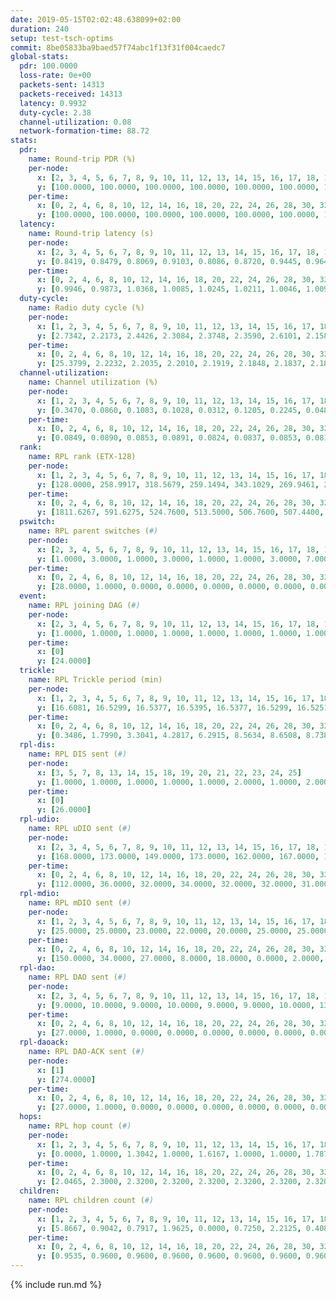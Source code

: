```yaml
---
date: 2019-05-15T02:02:48.638099+02:00
duration: 240
setup: test-tsch-optims
commit: 8be05833ba9baed57f74abc1f13f31f004caedc7
global-stats:
  pdr: 100.0000
  loss-rate: 0e+00
  packets-sent: 14313
  packets-received: 14313
  latency: 0.9932
  duty-cycle: 2.38
  channel-utilization: 0.08
  network-formation-time: 88.72
stats:
  pdr:
    name: Round-trip PDR (%)
    per-node:
      x: [2, 3, 4, 5, 6, 7, 8, 9, 10, 11, 12, 13, 14, 15, 16, 17, 18, 19, 20, 21, 22, 23, 24, 25]
      y: [100.0000, 100.0000, 100.0000, 100.0000, 100.0000, 100.0000, 100.0000, 100.0000, 100.0000, 100.0000, 100.0000, 100.0000, 100.0000, 100.0000, 100.0000, 100.0000, 100.0000, 100.0000, 100.0000, 100.0000, 100.0000, 100.0000, 100.0000, 100.0000]
    per-time:
      x: [0, 2, 4, 6, 8, 10, 12, 14, 16, 18, 20, 22, 24, 26, 28, 30, 32, 34, 36, 38, 40, 42, 44, 46, 48, 50, 52, 54, 56, 58, 60, 62, 64, 66, 68, 70, 72, 74, 76, 78, 80, 82, 84, 86, 88, 90, 92, 94, 96, 98, 100, 102, 104, 106, 108, 110, 112, 114, 116, 118, 120, 122, 124, 126, 128, 130, 132, 134, 136, 138, 140, 142, 144, 146, 148, 150, 152, 154, 156, 158, 160, 162, 164, 166, 168, 170, 172, 174, 176, 178, 180, 182, 184, 186, 188, 190, 192, 194, 196, 198, 200, 202, 204, 206, 208, 210, 212, 214, 216, 218, 220, 222, 224, 226, 228, 230, 232, 234, 236, 238, 240]
      y: [100.0000, 100.0000, 100.0000, 100.0000, 100.0000, 100.0000, 100.0000, 100.0000, 100.0000, 100.0000, 100.0000, 100.0000, 100.0000, 100.0000, 100.0000, 100.0000, 100.0000, 100.0000, 100.0000, 100.0000, 100.0000, 100.0000, 100.0000, 100.0000, 100.0000, 100.0000, 100.0000, 100.0000, 100.0000, 100.0000, 100.0000, 100.0000, 100.0000, 100.0000, 100.0000, 100.0000, 100.0000, 100.0000, 100.0000, 100.0000, 100.0000, 100.0000, 100.0000, 100.0000, 100.0000, 100.0000, 100.0000, 100.0000, 100.0000, 100.0000, 100.0000, 100.0000, 100.0000, 100.0000, 100.0000, 100.0000, 100.0000, 100.0000, 100.0000, 100.0000, 100.0000, 100.0000, 100.0000, 100.0000, 100.0000, 100.0000, 100.0000, 100.0000, 100.0000, 100.0000, 100.0000, 100.0000, 100.0000, 100.0000, 100.0000, 100.0000, 100.0000, 100.0000, 100.0000, 100.0000, 100.0000, 100.0000, 100.0000, 100.0000, 100.0000, 100.0000, 100.0000, 100.0000, 100.0000, 100.0000, 100.0000, 100.0000, 100.0000, 100.0000, 100.0000, 100.0000, 100.0000, 100.0000, 100.0000, 100.0000, 100.0000, 100.0000, 100.0000, 100.0000, 100.0000, 100.0000, 100.0000, 100.0000, 100.0000, 100.0000, 100.0000, 100.0000, 100.0000, 100.0000, 100.0000, 100.0000, 100.0000, 100.0000, 100.0000, 100.0000, null]
  latency:
    name: Round-trip latency (s)
    per-node:
      x: [2, 3, 4, 5, 6, 7, 8, 9, 10, 11, 12, 13, 14, 15, 16, 17, 18, 19, 20, 21, 22, 23, 24, 25]
      y: [0.8419, 0.8479, 0.8069, 0.9103, 0.8086, 0.8720, 0.9445, 0.9646, 0.8874, 0.9711, 0.9581, 1.0092, 1.0955, 1.0378, 0.9725, 1.0172, 1.0657, 1.0911, 1.0608, 1.1006, 1.0753, 1.1941, 1.1901, 1.1437]
    per-time:
      x: [0, 2, 4, 6, 8, 10, 12, 14, 16, 18, 20, 22, 24, 26, 28, 30, 32, 34, 36, 38, 40, 42, 44, 46, 48, 50, 52, 54, 56, 58, 60, 62, 64, 66, 68, 70, 72, 74, 76, 78, 80, 82, 84, 86, 88, 90, 92, 94, 96, 98, 100, 102, 104, 106, 108, 110, 112, 114, 116, 118, 120, 122, 124, 126, 128, 130, 132, 134, 136, 138, 140, 142, 144, 146, 148, 150, 152, 154, 156, 158, 160, 162, 164, 166, 168, 170, 172, 174, 176, 178, 180, 182, 184, 186, 188, 190, 192, 194, 196, 198, 200, 202, 204, 206, 208, 210, 212, 214, 216, 218, 220, 222, 224, 226, 228, 230, 232, 234, 236, 238, 240]
      y: [0.9946, 0.9873, 1.0368, 1.0085, 1.0245, 1.0211, 1.0046, 1.0093, 1.0374, 1.0222, 1.0288, 1.0317, 1.0373, 1.0123, 1.0215, 1.0197, 1.0190, 1.0307, 1.0319, 1.0390, 1.0349, 1.0115, 1.0281, 1.0030, 0.9933, 0.9748, 0.9978, 0.9923, 0.9900, 1.0255, 1.0027, 1.0233, 1.0305, 1.0281, 1.0299, 1.0173, 1.0213, 1.0164, 0.9932, 0.9848, 0.9895, 0.9883, 0.9905, 0.9698, 0.9774, 0.9688, 0.9755, 0.9593, 0.9754, 1.0022, 1.0130, 0.9852, 1.0106, 1.0126, 1.0018, 1.0023, 1.0114, 0.9985, 0.9882, 1.0184, 1.0276, 0.9907, 1.0024, 1.0028, 0.9959, 0.9894, 0.9677, 0.9683, 0.9932, 0.9870, 0.9899, 0.9787, 0.9573, 0.9667, 0.9753, 0.9725, 0.9891, 0.9693, 0.9622, 0.9591, 0.9769, 0.9618, 0.9716, 0.9741, 0.9564, 0.9790, 0.9684, 0.9942, 0.9804, 0.9984, 0.9768, 0.9802, 0.9812, 0.9614, 0.9620, 0.9739, 1.0013, 0.9628, 0.9574, 0.9952, 0.9784, 1.0092, 1.0065, 1.0089, 0.9983, 1.0103, 0.9956, 1.0045, 0.9776, 0.9678, 0.9633, 0.9676, 0.9371, 0.9609, 0.9783, 0.9372, 0.9547, 0.9673, 0.9606, 0.9790, null]
  duty-cycle:
    name: Radio duty cycle (%)
    per-node:
      x: [1, 2, 3, 4, 5, 6, 7, 8, 9, 10, 11, 12, 13, 14, 15, 16, 17, 18, 19, 20, 21, 22, 23, 24, 25]
      y: [2.7342, 2.2173, 2.4426, 2.3084, 2.3748, 2.3590, 2.6101, 2.1582, 2.1306, 2.1820, 2.2903, 2.3315, 2.4228, 2.3796, 2.2336, 2.4731, 2.3876, 2.5230, 2.4210, 2.4530, 2.3526, 2.4269, 2.4456, 2.4680, 2.4521]
    per-time:
      x: [0, 2, 4, 6, 8, 10, 12, 14, 16, 18, 20, 22, 24, 26, 28, 30, 32, 34, 36, 38, 40, 42, 44, 46, 48, 50, 52, 54, 56, 58, 60, 62, 64, 66, 68, 70, 72, 74, 76, 78, 80, 82, 84, 86, 88, 90, 92, 94, 96, 98, 100, 102, 104, 106, 108, 110, 112, 114, 116, 118, 120, 122, 124, 126, 128, 130, 132, 134, 136, 138, 140, 142, 144, 146, 148, 150, 152, 154, 156, 158, 160, 162, 164, 166, 168, 170, 172, 174, 176, 178, 180, 182, 184, 186, 188, 190, 192, 194, 196, 198, 200, 202, 204, 206, 208, 210, 212, 214, 216, 218, 220, 222, 224, 226, 228, 230, 232, 234, 236, 238]
      y: [25.3799, 2.2232, 2.2035, 2.2010, 2.1919, 2.1848, 2.1837, 2.1812, 2.1949, 2.2020, 2.1793, 2.1741, 2.2125, 2.1899, 2.2529, 2.1928, 2.1902, 2.2042, 2.1862, 2.2016, 2.2022, 2.1943, 2.1840, 2.2012, 2.1817, 2.1659, 2.1631, 2.1831, 2.1842, 2.1947, 2.1901, 2.1852, 2.1929, 2.2013, 2.1962, 2.1900, 2.1708, 2.2008, 2.1855, 2.1944, 2.1781, 2.1754, 2.1919, 2.2028, 2.1764, 2.1951, 2.1846, 2.1784, 2.1692, 2.1801, 2.2278, 2.2026, 2.1845, 2.2015, 2.1885, 2.1980, 2.1932, 2.2039, 2.1875, 2.1961, 2.2134, 2.1906, 2.1979, 2.2096, 2.1980, 2.1851, 2.2086, 2.1888, 2.1893, 2.1982, 2.1874, 2.1947, 2.1793, 2.1800, 2.1804, 2.1837, 2.1781, 2.1831, 2.1808, 2.1856, 2.1631, 2.1807, 2.1582, 2.1883, 2.1770, 2.2054, 2.1699, 2.1748, 2.1961, 2.1753, 2.2065, 2.1931, 2.1835, 2.1769, 2.1719, 2.1807, 2.1811, 2.1926, 2.1834, 2.1838, 2.1952, 2.1890, 2.2238, 2.2133, 2.1854, 2.2009, 2.1938, 2.1824, 2.2038, 2.1991, 2.1930, 2.1933, 2.1694, 2.1570, 2.1815, 2.1946, 2.1704, 2.1768, 2.1862, 2.2049]
  channel-utilization:
    name: Channel utilization (%)
    per-node:
      x: [1, 2, 3, 4, 5, 6, 7, 8, 9, 10, 11, 12, 13, 14, 15, 16, 17, 18, 19, 20, 21, 22, 23, 24, 25]
      y: [0.3470, 0.0860, 0.1083, 0.1028, 0.0312, 0.1205, 0.2245, 0.0486, 0.0353, 0.0868, 0.0420, 0.1137, 0.0608, 0.0321, 0.0494, 0.1576, 0.0939, 0.0816, 0.0388, 0.0571, 0.0379, 0.0556, 0.0310, 0.0301, 0.0335]
    per-time:
      x: [0, 2, 4, 6, 8, 10, 12, 14, 16, 18, 20, 22, 24, 26, 28, 30, 32, 34, 36, 38, 40, 42, 44, 46, 48, 50, 52, 54, 56, 58, 60, 62, 64, 66, 68, 70, 72, 74, 76, 78, 80, 82, 84, 86, 88, 90, 92, 94, 96, 98, 100, 102, 104, 106, 108, 110, 112, 114, 116, 118, 120, 122, 124, 126, 128, 130, 132, 134, 136, 138, 140, 142, 144, 146, 148, 150, 152, 154, 156, 158, 160, 162, 164, 166, 168, 170, 172, 174, 176, 178, 180, 182, 184, 186, 188, 190, 192, 194, 196, 198, 200, 202, 204, 206, 208, 210, 212, 214, 216, 218, 220, 222, 224, 226, 228, 230, 232, 234, 236, 238]
      y: [0.0849, 0.0890, 0.0853, 0.0891, 0.0824, 0.0837, 0.0853, 0.0815, 0.0851, 0.0889, 0.0824, 0.0810, 0.0948, 0.0863, 0.1048, 0.0873, 0.0849, 0.0920, 0.0839, 0.0918, 0.0899, 0.0884, 0.0837, 0.0883, 0.0829, 0.0760, 0.0768, 0.0841, 0.0848, 0.0872, 0.0863, 0.0831, 0.0862, 0.0877, 0.0852, 0.0863, 0.0802, 0.0883, 0.0850, 0.0871, 0.0808, 0.0804, 0.0869, 0.0877, 0.0809, 0.0879, 0.0845, 0.0819, 0.0779, 0.0810, 0.0959, 0.0872, 0.0830, 0.0885, 0.0846, 0.0878, 0.0858, 0.0883, 0.0828, 0.0847, 0.0908, 0.0850, 0.0894, 0.0867, 0.0856, 0.0814, 0.0882, 0.0817, 0.0825, 0.0847, 0.0828, 0.0859, 0.0804, 0.0788, 0.0800, 0.0804, 0.0788, 0.0792, 0.0781, 0.0828, 0.0737, 0.0803, 0.0736, 0.0829, 0.0776, 0.0884, 0.0777, 0.0790, 0.0870, 0.0796, 0.0897, 0.0855, 0.0815, 0.0775, 0.0780, 0.0796, 0.0812, 0.0856, 0.0838, 0.0828, 0.0854, 0.0851, 0.0942, 0.0876, 0.0801, 0.0852, 0.0838, 0.0806, 0.0880, 0.0889, 0.0855, 0.0845, 0.0785, 0.0725, 0.0830, 0.0865, 0.0782, 0.0809, 0.0839, 0.0875]
  rank:
    name: RPL rank (ETX-128)
    per-node:
      x: [1, 2, 3, 4, 5, 6, 7, 8, 9, 10, 11, 12, 13, 14, 15, 16, 17, 18, 19, 20, 21, 22, 23, 24, 25]
      y: [128.0000, 258.9917, 318.5679, 259.1494, 343.1029, 269.9461, 290.0456, 447.0823, 517.2551, 379.5950, 514.9555, 411.6844, 425.1860, 628.6506, 569.2120, 497.9347, 505.7918, 864.3984, 623.5663, 663.5743, 703.3720, 699.0569, 803.7769, 766.5203, 799.0202]
    per-time:
      x: [0, 2, 4, 6, 8, 10, 12, 14, 16, 18, 20, 22, 24, 26, 28, 30, 32, 34, 36, 38, 40, 42, 44, 46, 48, 50, 52, 54, 56, 58, 60, 62, 64, 66, 68, 70, 72, 74, 76, 78, 80, 82, 84, 86, 88, 90, 92, 94, 96, 98, 100, 102, 104, 106, 108, 110, 112, 114, 116, 118, 120, 122, 124, 126, 128, 130, 132, 134, 136, 138, 140, 142, 144, 146, 148, 150, 152, 154, 156, 158, 160, 162, 164, 166, 168, 170, 172, 174, 176, 178, 180, 182, 184, 186, 188, 190, 192, 194, 196, 198, 200, 202, 204, 206, 208, 210, 212, 214, 216, 218, 220, 222, 224, 226, 228, 230, 232, 234, 236, 238]
      y: [1811.6267, 591.6275, 524.7600, 513.5000, 506.7600, 507.4400, 501.1600, 503.0400, 499.3000, 500.3400, 504.7600, 501.7800, 540.2800, 573.9400, 587.6200, 592.5800, 587.7800, 583.7736, 571.3000, 569.4200, 584.1176, 576.3137, 578.2941, 560.5800, 547.4000, 541.9200, 537.9804, 553.7451, 549.2000, 546.6604, 516.9608, 518.4200, 526.5962, 525.8824, 513.1200, 509.2400, 497.9020, 485.4630, 483.0588, 469.0545, 457.2000, 472.7843, 471.8627, 473.2941, 469.9400, 539.9259, 541.1600, 541.3922, 532.3800, 530.6000, 498.7759, 472.4600, 469.7200, 474.9000, 484.9400, 484.6275, 482.1961, 475.7000, 479.6400, 487.2963, 473.8000, 498.6600, 491.6538, 490.0784, 493.9020, 482.5686, 461.8431, 455.0400, 458.5294, 457.9200, 456.6200, 461.9412, 465.0392, 462.8600, 458.8846, 460.8200, 452.1000, 440.9200, 435.0800, 438.5600, 440.5800, 434.0385, 432.3200, 454.6226, 457.5400, 500.4231, 490.7843, 492.0000, 489.3462, 482.8627, 470.0926, 452.4600, 454.4706, 444.8000, 439.0200, 441.4800, 459.9800, 479.4528, 494.5962, 488.7400, 494.3019, 481.4423, 468.6275, 451.6078, 455.0192, 452.5600, 456.1800, 456.8200, 456.5370, 468.3333, 474.1800, 468.7255, 458.9200, 461.2200, 501.1923, 484.7800, 482.8400, 484.1400, 485.9412, 479.3273]
  pswitch:
    name: RPL parent switches (#)
    per-node:
      x: [2, 3, 4, 5, 6, 7, 8, 9, 10, 11, 12, 13, 14, 15, 16, 17, 18, 19, 20, 21, 22, 23, 24, 25]
      y: [1.0000, 3.0000, 1.0000, 3.0000, 1.0000, 1.0000, 3.0000, 7.0000, 2.0000, 7.0000, 4.0000, 2.0000, 9.0000, 10.0000, 5.0000, 5.0000, 6.0000, 9.0000, 9.0000, 10.0000, 6.0000, 12.0000, 7.0000, 9.0000]
    per-time:
      x: [0, 2, 4, 6, 8, 10, 12, 14, 16, 18, 20, 22, 24, 26, 28, 30, 32, 34, 36, 38, 40, 42, 44, 46, 48, 50, 52, 54, 56, 58, 60, 62, 64, 66, 68, 70, 72, 74, 76, 78, 80, 82, 84, 86, 88, 90, 92, 94, 96, 98, 100, 102, 104, 106, 108, 110, 112, 114, 116, 118, 120, 122, 124, 126, 128, 130, 132, 134, 136, 138, 140, 142, 144, 146, 148, 150, 152, 154, 156, 158, 160, 162, 164, 166, 168, 170, 172, 174, 176, 178, 180, 182, 184, 186, 188, 190, 192, 194, 196, 198, 200, 202, 204, 206, 208, 210, 212, 214, 216, 218, 220, 222, 224, 226, 228, 230, 232, 234, 236, 238]
      y: [28.0000, 1.0000, 0.0000, 0.0000, 0.0000, 0.0000, 0.0000, 0.0000, 0.0000, 0.0000, 0.0000, 0.0000, 0.0000, 0.0000, 0.0000, 0.0000, 0.0000, 3.0000, 0.0000, 0.0000, 1.0000, 1.0000, 1.0000, 0.0000, 0.0000, 0.0000, 1.0000, 1.0000, 0.0000, 3.0000, 1.0000, 0.0000, 2.0000, 1.0000, 0.0000, 0.0000, 1.0000, 4.0000, 1.0000, 5.0000, 0.0000, 1.0000, 1.0000, 1.0000, 0.0000, 4.0000, 0.0000, 1.0000, 0.0000, 0.0000, 8.0000, 0.0000, 0.0000, 0.0000, 0.0000, 1.0000, 1.0000, 0.0000, 0.0000, 4.0000, 0.0000, 0.0000, 2.0000, 1.0000, 1.0000, 1.0000, 1.0000, 0.0000, 1.0000, 0.0000, 0.0000, 1.0000, 1.0000, 0.0000, 2.0000, 0.0000, 0.0000, 0.0000, 0.0000, 0.0000, 0.0000, 2.0000, 0.0000, 3.0000, 0.0000, 2.0000, 1.0000, 0.0000, 2.0000, 1.0000, 4.0000, 0.0000, 1.0000, 0.0000, 0.0000, 0.0000, 0.0000, 3.0000, 2.0000, 0.0000, 3.0000, 2.0000, 1.0000, 1.0000, 2.0000, 0.0000, 0.0000, 0.0000, 4.0000, 1.0000, 0.0000, 1.0000, 0.0000, 0.0000, 2.0000, 0.0000, 0.0000, 0.0000, 1.0000, 5.0000]
  event:
    name: RPL joining DAG (#)
    per-node:
      x: [2, 3, 4, 5, 6, 7, 8, 9, 10, 11, 12, 13, 14, 15, 16, 17, 18, 19, 20, 21, 22, 23, 24, 25]
      y: [1.0000, 1.0000, 1.0000, 1.0000, 1.0000, 1.0000, 1.0000, 1.0000, 1.0000, 1.0000, 1.0000, 1.0000, 1.0000, 1.0000, 1.0000, 1.0000, 1.0000, 1.0000, 1.0000, 1.0000, 1.0000, 1.0000, 1.0000, 1.0000]
    per-time:
      x: [0]
      y: [24.0000]
  trickle:
    name: RPL Trickle period (min)
    per-node:
      x: [1, 2, 3, 4, 5, 6, 7, 8, 9, 10, 11, 12, 13, 14, 15, 16, 17, 18, 19, 20, 21, 22, 23, 24, 25]
      y: [16.6081, 16.5299, 16.5377, 16.5395, 16.5377, 16.5299, 16.5251, 16.5329, 16.5482, 16.5290, 16.4777, 16.5175, 16.5267, 16.5534, 16.5596, 16.5384, 16.4695, 16.5422, 16.5534, 16.5534, 16.2480, 16.5422, 16.5434, 16.6129, 16.6023]
    per-time:
      x: [0, 2, 4, 6, 8, 10, 12, 14, 16, 18, 20, 22, 24, 26, 28, 30, 32, 34, 36, 38, 40, 42, 44, 46, 48, 50, 52, 54, 56, 58, 60, 62, 64, 66, 68, 70, 72, 74, 76, 78, 80, 82, 84, 86, 88, 90, 92, 94, 96, 98, 100, 102, 104, 106, 108, 110, 112, 114, 116, 118, 120, 122, 124, 126, 128, 130, 132, 134, 136, 138, 140, 142, 144, 146, 148, 150, 152, 154, 156, 158, 160, 162, 164, 166, 168, 170, 172, 174, 176, 178, 180, 182, 184, 186, 188, 190, 192, 194, 196, 198, 200, 202, 204, 206, 208, 210, 212, 214, 216, 218, 220, 222, 224, 226, 228, 230, 232, 234, 236, 238]
      y: [0.3486, 1.7990, 3.3041, 4.2817, 6.2915, 8.5634, 8.6508, 8.7381, 8.9129, 17.1267, 17.1267, 17.4763, 17.4763, 17.4763, 17.4763, 17.4763, 17.4763, 17.4763, 17.4763, 17.4763, 17.4763, 17.4763, 17.4763, 17.4763, 17.4763, 17.4763, 17.4763, 17.4763, 17.4763, 17.4763, 17.4763, 17.4763, 17.4763, 17.4763, 17.4763, 17.4763, 17.4763, 17.4763, 17.4763, 17.4763, 17.4763, 17.4763, 17.4763, 17.4763, 17.4763, 17.4763, 17.4763, 17.4763, 17.4763, 17.4763, 17.4763, 17.4763, 17.4763, 17.4763, 17.4763, 17.4763, 17.4763, 17.4763, 17.4763, 17.4763, 17.4763, 17.4763, 17.4763, 17.4763, 17.4763, 17.4763, 17.4763, 17.4763, 17.4763, 17.4763, 17.4763, 17.4763, 17.4763, 17.4763, 17.4763, 17.4763, 17.4763, 17.4763, 17.4763, 17.4763, 17.4763, 17.4763, 17.4763, 17.4763, 17.4763, 17.4763, 17.4763, 17.4763, 17.4763, 17.4763, 17.4763, 17.4763, 17.4763, 17.4763, 17.4763, 17.4763, 17.4763, 17.4763, 17.4763, 17.4763, 17.4763, 17.4763, 17.4763, 17.4763, 17.4763, 17.4763, 17.4763, 17.4763, 17.4763, 17.4763, 17.4763, 17.4763, 17.4763, 17.4763, 17.4763, 17.4763, 17.4763, 17.4763, 17.4763, 17.4763]
  rpl-dis:
    name: RPL DIS sent (#)
    per-node:
      x: [3, 5, 7, 8, 13, 14, 15, 18, 19, 20, 21, 22, 23, 24, 25]
      y: [1.0000, 1.0000, 1.0000, 1.0000, 1.0000, 2.0000, 1.0000, 2.0000, 2.0000, 2.0000, 2.0000, 1.0000, 4.0000, 2.0000, 3.0000]
    per-time:
      x: [0]
      y: [26.0000]
  rpl-udio:
    name: RPL uDIO sent (#)
    per-node:
      x: [2, 3, 4, 5, 6, 7, 8, 9, 10, 11, 12, 13, 14, 15, 16, 17, 18, 19, 20, 21, 22, 23, 24, 25]
      y: [168.0000, 173.0000, 149.0000, 173.0000, 162.0000, 167.0000, 168.0000, 163.0000, 163.0000, 172.0000, 168.0000, 159.0000, 173.0000, 179.0000, 153.0000, 168.0000, 159.0000, 172.0000, 168.0000, 168.0000, 173.0000, 165.0000, 167.0000, 163.0000]
    per-time:
      x: [0, 2, 4, 6, 8, 10, 12, 14, 16, 18, 20, 22, 24, 26, 28, 30, 32, 34, 36, 38, 40, 42, 44, 46, 48, 50, 52, 54, 56, 58, 60, 62, 64, 66, 68, 70, 72, 74, 76, 78, 80, 82, 84, 86, 88, 90, 92, 94, 96, 98, 100, 102, 104, 106, 108, 110, 112, 114, 116, 118, 120, 122, 124, 126, 128, 130, 132, 134, 136, 138, 140, 142, 144, 146, 148, 150, 152, 154, 156, 158, 160, 162, 164, 166, 168, 170, 172, 174, 176, 178, 180, 182, 184, 186, 188, 190, 192, 194, 196, 198, 200, 202, 204, 206, 208, 210, 212, 214, 216, 218, 220, 222, 224, 226, 228, 230, 232, 234, 236, 238, 240]
      y: [112.0000, 36.0000, 32.0000, 34.0000, 32.0000, 32.0000, 31.0000, 35.0000, 35.0000, 36.0000, 30.0000, 28.0000, 44.0000, 32.0000, 35.0000, 32.0000, 38.0000, 32.0000, 33.0000, 32.0000, 34.0000, 31.0000, 37.0000, 34.0000, 33.0000, 33.0000, 30.0000, 36.0000, 32.0000, 31.0000, 35.0000, 35.0000, 35.0000, 32.0000, 32.0000, 32.0000, 31.0000, 36.0000, 32.0000, 37.0000, 30.0000, 32.0000, 28.0000, 29.0000, 31.0000, 44.0000, 35.0000, 30.0000, 27.0000, 33.0000, 30.0000, 33.0000, 31.0000, 32.0000, 30.0000, 34.0000, 32.0000, 28.0000, 33.0000, 29.0000, 33.0000, 37.0000, 33.0000, 30.0000, 32.0000, 26.0000, 35.0000, 30.0000, 36.0000, 32.0000, 36.0000, 33.0000, 33.0000, 30.0000, 26.0000, 32.0000, 35.0000, 35.0000, 35.0000, 33.0000, 32.0000, 30.0000, 31.0000, 36.0000, 33.0000, 41.0000, 29.0000, 29.0000, 31.0000, 28.0000, 36.0000, 35.0000, 28.0000, 31.0000, 32.0000, 33.0000, 34.0000, 36.0000, 33.0000, 30.0000, 32.0000, 32.0000, 33.0000, 29.0000, 30.0000, 33.0000, 33.0000, 35.0000, 33.0000, 33.0000, 33.0000, 31.0000, 26.0000, 34.0000, 36.0000, 32.0000, 31.0000, 35.0000, 29.0000, 29.0000, 4.0000]
  rpl-mdio:
    name: RPL mDIO sent (#)
    per-node:
      x: [1, 2, 3, 4, 5, 6, 7, 8, 9, 10, 11, 12, 13, 14, 15, 16, 17, 18, 19, 20, 21, 22, 23, 24, 25]
      y: [25.0000, 25.0000, 23.0000, 22.0000, 20.0000, 25.0000, 25.0000, 24.0000, 23.0000, 25.0000, 23.0000, 21.0000, 22.0000, 21.0000, 23.0000, 24.0000, 22.0000, 23.0000, 23.0000, 23.0000, 28.0000, 22.0000, 21.0000, 20.0000, 20.0000]
    per-time:
      x: [0, 2, 4, 6, 8, 10, 12, 14, 16, 18, 20, 22, 24, 26, 28, 30, 32, 34, 36, 38, 40, 42, 44, 46, 48, 50, 52, 54, 56, 58, 60, 62, 64, 66, 68, 70, 72, 74, 76, 78, 80, 82, 84, 86, 88, 90, 92, 94, 96, 98, 100, 102, 104, 106, 108, 110, 112, 114, 116, 118, 120, 122, 124, 126, 128, 130, 132, 134, 136, 138, 140, 142, 144, 146, 148, 150, 152, 154, 156, 158, 160, 162, 164, 166, 168, 170, 172, 174, 176, 178, 180, 182, 184, 186, 188, 190, 192, 194, 196, 198, 200, 202, 204, 206, 208, 210, 212, 214, 216, 218, 220, 222, 224, 226, 228, 230, 232, 234, 236, 238, 240]
      y: [150.0000, 34.0000, 27.0000, 8.0000, 18.0000, 0.0000, 2.0000, 6.0000, 16.0000, 2.0000, 0.0000, 0.0000, 0.0000, 2.0000, 11.0000, 6.0000, 2.0000, 4.0000, 0.0000, 0.0000, 0.0000, 0.0000, 3.0000, 7.0000, 8.0000, 5.0000, 2.0000, 0.0000, 0.0000, 0.0000, 1.0000, 5.0000, 5.0000, 5.0000, 8.0000, 1.0000, 0.0000, 0.0000, 0.0000, 2.0000, 7.0000, 6.0000, 5.0000, 5.0000, 0.0000, 0.0000, 0.0000, 0.0000, 3.0000, 5.0000, 9.0000, 6.0000, 2.0000, 0.0000, 0.0000, 0.0000, 0.0000, 7.0000, 4.0000, 6.0000, 6.0000, 2.0000, 0.0000, 0.0000, 0.0000, 1.0000, 4.0000, 8.0000, 4.0000, 7.0000, 1.0000, 0.0000, 0.0000, 0.0000, 4.0000, 3.0000, 4.0000, 6.0000, 7.0000, 0.0000, 1.0000, 0.0000, 0.0000, 4.0000, 9.0000, 6.0000, 3.0000, 3.0000, 0.0000, 0.0000, 0.0000, 1.0000, 3.0000, 4.0000, 5.0000, 9.0000, 3.0000, 0.0000, 0.0000, 0.0000, 0.0000, 1.0000, 8.0000, 8.0000, 5.0000, 2.0000, 1.0000, 0.0000, 0.0000, 2.0000, 6.0000, 6.0000, 4.0000, 6.0000, 1.0000, 0.0000, 0.0000, 0.0000, 1.0000, 7.0000, 2.0000]
  rpl-dao:
    name: RPL DAO sent (#)
    per-node:
      x: [2, 3, 4, 5, 6, 7, 8, 9, 10, 11, 12, 13, 14, 15, 16, 17, 18, 19, 20, 21, 22, 23, 24, 25]
      y: [9.0000, 10.0000, 9.0000, 10.0000, 9.0000, 9.0000, 10.0000, 13.0000, 10.0000, 13.0000, 11.0000, 10.0000, 13.0000, 13.0000, 10.0000, 12.0000, 12.0000, 13.0000, 13.0000, 14.0000, 12.0000, 14.0000, 12.0000, 14.0000]
    per-time:
      x: [0, 2, 4, 6, 8, 10, 12, 14, 16, 18, 20, 22, 24, 26, 28, 30, 32, 34, 36, 38, 40, 42, 44, 46, 48, 50, 52, 54, 56, 58, 60, 62, 64, 66, 68, 70, 72, 74, 76, 78, 80, 82, 84, 86, 88, 90, 92, 94, 96, 98, 100, 102, 104, 106, 108, 110, 112, 114, 116, 118, 120, 122, 124, 126, 128, 130, 132, 134, 136, 138, 140, 142, 144, 146, 148, 150, 152, 154, 156, 158, 160, 162, 164, 166, 168, 170, 172, 174, 176, 178, 180, 182, 184, 186, 188, 190, 192, 194, 196, 198, 200, 202, 204, 206, 208, 210, 212, 214, 216, 218, 220, 222, 224, 226, 228, 230, 232, 234, 236, 238, 240]
      y: [27.0000, 1.0000, 0.0000, 0.0000, 0.0000, 0.0000, 0.0000, 0.0000, 0.0000, 0.0000, 0.0000, 0.0000, 0.0000, 0.0000, 22.0000, 1.0000, 1.0000, 3.0000, 0.0000, 0.0000, 1.0000, 1.0000, 1.0000, 0.0000, 0.0000, 0.0000, 1.0000, 1.0000, 15.0000, 6.0000, 1.0000, 2.0000, 2.0000, 1.0000, 0.0000, 1.0000, 1.0000, 4.0000, 1.0000, 5.0000, 0.0000, 1.0000, 8.0000, 3.0000, 0.0000, 5.0000, 0.0000, 1.0000, 0.0000, 0.0000, 9.0000, 2.0000, 1.0000, 2.0000, 0.0000, 1.0000, 4.0000, 3.0000, 0.0000, 4.0000, 1.0000, 0.0000, 2.0000, 1.0000, 6.0000, 3.0000, 2.0000, 2.0000, 1.0000, 0.0000, 1.0000, 6.0000, 1.0000, 2.0000, 3.0000, 0.0000, 0.0000, 3.0000, 4.0000, 3.0000, 1.0000, 3.0000, 1.0000, 3.0000, 0.0000, 7.0000, 2.0000, 1.0000, 3.0000, 1.0000, 4.0000, 2.0000, 2.0000, 1.0000, 1.0000, 0.0000, 1.0000, 4.0000, 2.0000, 3.0000, 6.0000, 2.0000, 3.0000, 1.0000, 1.0000, 2.0000, 0.0000, 1.0000, 6.0000, 1.0000, 0.0000, 5.0000, 0.0000, 3.0000, 7.0000, 0.0000, 1.0000, 1.0000, 2.0000, 7.0000, 0.0000]
  rpl-daoack:
    name: RPL DAO-ACK sent (#)
    per-node:
      x: [1]
      y: [274.0000]
    per-time:
      x: [0, 2, 4, 6, 8, 10, 12, 14, 16, 18, 20, 22, 24, 26, 28, 30, 32, 34, 36, 38, 40, 42, 44, 46, 48, 50, 52, 54, 56, 58, 60, 62, 64, 66, 68, 70, 72, 74, 76, 78, 80, 82, 84, 86, 88, 90, 92, 94, 96, 98, 100, 102, 104, 106, 108, 110, 112, 114, 116, 118, 120, 122, 124, 126, 128, 130, 132, 134, 136, 138, 140, 142, 144, 146, 148, 150, 152, 154, 156, 158, 160, 162, 164, 166, 168, 170, 172, 174, 176, 178, 180, 182, 184, 186, 188, 190, 192, 194, 196, 198, 200, 202, 204, 206, 208, 210, 212, 214, 216, 218, 220, 222, 224, 226, 228, 230, 232, 234, 236, 238]
      y: [27.0000, 1.0000, 0.0000, 0.0000, 0.0000, 0.0000, 0.0000, 0.0000, 0.0000, 0.0000, 0.0000, 0.0000, 0.0000, 0.0000, 22.0000, 1.0000, 1.0000, 3.0000, 0.0000, 0.0000, 1.0000, 1.0000, 1.0000, 0.0000, 0.0000, 0.0000, 1.0000, 1.0000, 15.0000, 6.0000, 1.0000, 2.0000, 2.0000, 1.0000, 0.0000, 1.0000, 1.0000, 4.0000, 1.0000, 5.0000, 0.0000, 1.0000, 7.0000, 3.0000, 0.0000, 5.0000, 0.0000, 1.0000, 0.0000, 0.0000, 9.0000, 2.0000, 1.0000, 2.0000, 0.0000, 1.0000, 4.0000, 3.0000, 0.0000, 4.0000, 1.0000, 0.0000, 2.0000, 1.0000, 6.0000, 3.0000, 2.0000, 2.0000, 1.0000, 0.0000, 1.0000, 6.0000, 1.0000, 2.0000, 3.0000, 0.0000, 0.0000, 3.0000, 4.0000, 3.0000, 1.0000, 3.0000, 1.0000, 3.0000, 0.0000, 7.0000, 2.0000, 1.0000, 3.0000, 1.0000, 4.0000, 2.0000, 2.0000, 1.0000, 1.0000, 0.0000, 1.0000, 4.0000, 2.0000, 3.0000, 6.0000, 2.0000, 3.0000, 1.0000, 1.0000, 2.0000, 0.0000, 1.0000, 6.0000, 1.0000, 0.0000, 5.0000, 0.0000, 3.0000, 7.0000, 0.0000, 1.0000, 1.0000, 2.0000, 7.0000]
  hops:
    name: RPL hop count (#)
    per-node:
      x: [1, 2, 3, 4, 5, 6, 7, 8, 9, 10, 11, 12, 13, 14, 15, 16, 17, 18, 19, 20, 21, 22, 23, 24, 25]
      y: [0.0000, 1.0000, 1.3042, 1.0000, 1.6167, 1.0000, 1.0000, 1.7875, 2.1125, 1.6458, 2.1958, 1.9958, 2.0000, 2.8787, 2.6458, 2.1625, 2.3667, 3.1423, 3.0208, 3.1255, 3.5083, 3.3138, 4.1715, 4.0042, 4.0711]
    per-time:
      x: [0, 2, 4, 6, 8, 10, 12, 14, 16, 18, 20, 22, 24, 26, 28, 30, 32, 34, 36, 38, 40, 42, 44, 46, 48, 50, 52, 54, 56, 58, 60, 62, 64, 66, 68, 70, 72, 74, 76, 78, 80, 82, 84, 86, 88, 90, 92, 94, 96, 98, 100, 102, 104, 106, 108, 110, 112, 114, 116, 118, 120, 122, 124, 126, 128, 130, 132, 134, 136, 138, 140, 142, 144, 146, 148, 150, 152, 154, 156, 158, 160, 162, 164, 166, 168, 170, 172, 174, 176, 178, 180, 182, 184, 186, 188, 190, 192, 194, 196, 198, 200, 202, 204, 206, 208, 210, 212, 214, 216, 218, 220, 222, 224, 226, 228, 230, 232, 234, 236, 238]
      y: [2.0465, 2.3000, 2.3200, 2.3200, 2.3200, 2.3200, 2.3200, 2.3200, 2.3200, 2.3200, 2.3200, 2.3200, 2.3200, 2.3200, 2.3200, 2.3200, 2.3200, 2.3400, 2.3600, 2.3600, 2.3200, 2.3200, 2.2800, 2.2400, 2.2400, 2.2400, 2.2400, 2.2400, 2.2400, 2.3200, 2.3200, 2.3200, 2.3000, 2.3200, 2.3200, 2.3200, 2.2800, 2.2400, 2.2400, 2.2000, 2.2000, 2.2000, 2.2400, 2.3200, 2.3200, 2.3200, 2.3200, 2.3200, 2.2800, 2.2800, 2.4600, 2.4400, 2.4400, 2.4400, 2.4400, 2.4600, 2.4600, 2.4400, 2.4400, 2.4400, 2.4400, 2.4400, 2.4200, 2.4000, 2.4000, 2.3200, 2.2800, 2.2800, 2.2400, 2.2000, 2.2000, 2.2000, 2.2000, 2.2000, 2.1600, 2.1600, 2.1600, 2.1600, 2.1600, 2.1600, 2.1600, 2.1600, 2.1600, 2.1600, 2.1600, 2.2000, 2.2000, 2.2000, 2.2800, 2.3200, 2.3200, 2.2800, 2.2800, 2.2800, 2.2800, 2.2800, 2.2800, 2.2400, 2.2000, 2.2000, 2.1800, 2.2200, 2.2800, 2.3200, 2.2800, 2.2800, 2.2800, 2.2800, 2.2200, 2.2400, 2.2400, 2.2200, 2.2000, 2.2000, 2.2200, 2.2400, 2.2400, 2.2400, 2.2400, 2.2800]
  children:
    name: RPL children count (#)
    per-node:
      x: [1, 2, 3, 4, 5, 6, 7, 8, 9, 10, 11, 12, 13, 14, 15, 16, 17, 18, 19, 20, 21, 22, 23, 24, 25]
      y: [5.8667, 0.9042, 0.7917, 1.9625, 0.0000, 0.7250, 2.2125, 0.4083, 0.0750, 1.1625, 0.2917, 1.1167, 0.7292, 0.0000, 0.4333, 2.5417, 1.2292, 1.4519, 0.1500, 0.8326, 0.2125, 0.8410, 0.0000, 0.0000, 0.0460]
    per-time:
      x: [0, 2, 4, 6, 8, 10, 12, 14, 16, 18, 20, 22, 24, 26, 28, 30, 32, 34, 36, 38, 40, 42, 44, 46, 48, 50, 52, 54, 56, 58, 60, 62, 64, 66, 68, 70, 72, 74, 76, 78, 80, 82, 84, 86, 88, 90, 92, 94, 96, 98, 100, 102, 104, 106, 108, 110, 112, 114, 116, 118, 120, 122, 124, 126, 128, 130, 132, 134, 136, 138, 140, 142, 144, 146, 148, 150, 152, 154, 156, 158, 160, 162, 164, 166, 168, 170, 172, 174, 176, 178, 180, 182, 184, 186, 188, 190, 192, 194, 196, 198, 200, 202, 204, 206, 208, 210, 212, 214, 216, 218, 220, 222, 224, 226, 228, 230, 232, 234, 236, 238]
      y: [0.9535, 0.9600, 0.9600, 0.9600, 0.9600, 0.9600, 0.9600, 0.9600, 0.9600, 0.9600, 0.9600, 0.9600, 0.9600, 0.9600, 0.9600, 0.9600, 0.9600, 0.9600, 0.9600, 0.9600, 0.9600, 0.9600, 0.9600, 0.9600, 0.9600, 0.9600, 0.9600, 0.9600, 0.9600, 0.9600, 0.9600, 0.9600, 0.9600, 0.9600, 0.9600, 0.9600, 0.9600, 0.9600, 0.9600, 0.9600, 0.9600, 0.9600, 0.9600, 0.9600, 0.9600, 0.9600, 0.9600, 0.9600, 0.9600, 0.9600, 0.9600, 0.9600, 0.9600, 0.9600, 0.9600, 0.9600, 0.9600, 0.9600, 0.9600, 0.9600, 0.9600, 0.9600, 0.9600, 0.9600, 0.9600, 0.9600, 0.9600, 0.9600, 0.9600, 0.9600, 0.9600, 0.9600, 0.9600, 0.9600, 0.9600, 0.9600, 0.9600, 0.9600, 0.9600, 0.9600, 0.9600, 0.9600, 0.9600, 0.9600, 0.9600, 0.9600, 0.9600, 0.9600, 0.9600, 0.9600, 0.9600, 0.9600, 0.9600, 0.9600, 0.9600, 0.9600, 0.9600, 0.9600, 0.9600, 0.9600, 0.9600, 0.9600, 0.9600, 0.9600, 0.9600, 0.9600, 0.9600, 0.9600, 0.9600, 0.9600, 0.9600, 0.9600, 0.9600, 0.9600, 0.9600, 0.9600, 0.9600, 0.9600, 0.9600, 0.9600]
---
```


{% include run.md %}

